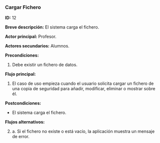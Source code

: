 ### Cargar Fichero

**ID:** 12

**Breve descripción:** El sistema carga el fichero.

**Actor principal:** Profesor.

**Actores secundarios:** Alumnos.

**Precondiciones:**

1. Debe existir un fichero de datos.

**Flujo principal:**

1. El caso de uso empieza cuando el usuario solicita cargar un fichero de una copia de seguridad para añadir, modificar, eliminar o mostrar sobre él.

**Postcondiciones:**

*  El sistema carga el fichero.

**Flujos alternativos:**

2. a. Si el fichero no existe o está vacío, la aplicación muestra un mensaje de error.
